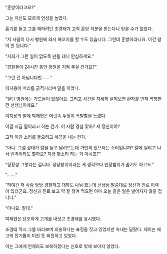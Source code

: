 “훈방이라고요?”

그는 자신도 모르게 언성을 높였다.

흉기를 들고 그를 해하려던 조경태가 고작 훈방 처분을 받는다니 믿을 수가 없었다.

“저 사람이 다시 병원에 와서 해코지를 할 수도 있습니다. 그런데 훈방이라니요. 이건 말이 안 됩니다.”

“저희가 그런 일이 없도록 만들 테니 안심하세요.”

“경찰들이 24시간 동안 병원을 지켜 주실 건가요?”

“그런 건 아닙니다만…….”

이지용이 머리를 긁적거리며 말을 이었다.

“일단 병원에는 가드들이 있잖아요. 그리고 사건을 자세히 살펴보면 환자를 먼저 폭행한 건 선생님이에요.”

이지용의 말에 박재현은 머릿속 뚜껑이 폭발함을 느꼈다.

이걸 지금 말이라고 하는 건가. 이 사람 경찰 맞아? 제 정신이야?

고작 이딴 소리를 들으려고 세금을 내는 건가.

“아니. 그럼 상대가 칼을 들고 달려드는데 가만히 있으라는 소리입니까? 칼에 찔리고 나서 반격이라도 할까요? 지금 헛소리 하는 거 아시죠?”

“정황상 그렇다는 겁니다. 정당방위이라는 게 생각보다 인정범위가 좁기도 하고요.”

“…….”

“하여간 저 사람 담당 경찰하고 대화도 나눠 봤는데 선생님 말씀대로 정신과 진료 이력이 있더군요. 정신과 진료 보고 약 잘 챙겨 먹으면 아마 오늘 같은 일은 벌어지지 않을 겁니다.”

“아니요. 절대.”

박재현은 단호하게 고개를 내젓고 조경태를 응시했다.

조경태 역시 그를 바라보며 죄송하다는 표정을 짓고 있었지만 속내는 달랐다. 제이슨 에고의 전기톱이 미친 듯 회전하고 있었다.

이는 그에게 언제라도 보복하겠다는 신호로 밖에 보이지 않았다.